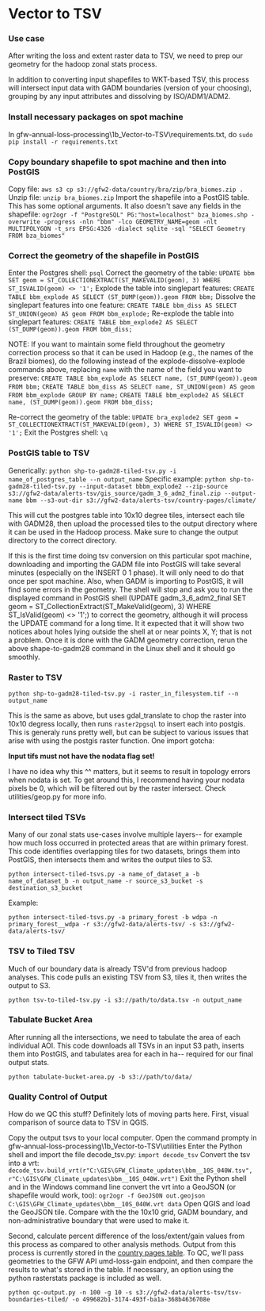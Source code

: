 # Vector to TSV

### Use case

After writing the loss and extent raster data to TSV, we need to prep our geometry for the hadoop zonal stats process.

In addition to converting input shapefiles to WKT-based TSV, this process will intersect input data with GADM boundaries (version of your choosing), grouping by any input attributes and dissolving by ISO/ADM1/ADM2.

### Install necessary packages on spot machine

In gfw-annual-loss-processing\1b_Vector-to-TSV\requirements.txt, do `sudo pip install -r requirements.txt`

### Copy boundary shapefile to spot machine and then into PostGIS

Copy file: `aws s3 cp s3://gfw2-data/country/bra/zip/bra_biomes.zip .`
Unzip file: `unzip bra_biomes.zip`
Import the shapefile into a PostGIS table. This has some optional arguments. It also doesn't save any fields in the shapefile: `ogr2ogr -f "PostgreSQL" PG:"host=localhost" bza_biomes.shp -overwrite -progress -nln "bbm" -lco GEOMETRY_NAME=geom -nlt MULTIPOLYGON -t_srs EPSG:4326 -dialect sqlite -sql "SELECT Geometry FROM bza_biomes"`

### Correct the geometry of the shapefile in PostGIS

Enter the Postgres shell: `psql`
Correct the geometry of the table: `UPDATE bbm SET geom = ST_COLLECTIONEXTRACT(ST_MAKEVALID(geom), 3) WHERE ST_ISVALID(geom) <> '1';`
Explode the table into singlepart features: `CREATE TABLE bbm_explode AS SELECT (ST_DUMP(geom)).geom FROM bbm;`
Dissolve the singlepart features into one feature: `CREATE TABLE bbm_diss AS SELECT ST_UNION(geom) AS geom FROM bbm_explode;`
Re-explode the table into singlepart features: `CREATE TABLE bbm_explode2 AS SELECT (ST_DUMP(geom)).geom FROM bbm_diss;`

NOTE: If you want to maintain some field throughout the geometry correction process so that it can be used in Hadoop (e.g., the names of the Brazil biomes), do the following instead of the explode-dissolve-explode commands above, replacing `name` with the name of the field you want to preserve:
`CREATE TABLE bbm_explode AS SELECT name, (ST_DUMP(geom)).geom FROM bbm;`
`CREATE TABLE bbm_diss AS SELECT name, ST_UNION(geom) AS geom FROM bbm_explode GROUP BY name;`
`CREATE TABLE bbm_explode2 AS SELECT name, (ST_DUMP(geom)).geom FROM bbm_diss;`

Re-correct the geometry of the table: `UPDATE bra_explode2 SET geom = ST_COLLECTIONEXTRACT(ST_MAKEVALID(geom), 3) WHERE ST_ISVALID(geom) <> '1';`
Exit the Postgres shell: `\q`

### PostGIS table to TSV

Generically: `python shp-to-gadm28-tiled-tsv.py -i name_of_postgres_table --n output_name`
Specific example: `python shp-to-gadm28-tiled-tsv.py --input-dataset bbbm_explode2 --zip-source s3://gfw2-data/alerts-tsv/gis_source/gadm_3_6_adm2_final.zip --output-name bbm --s3-out-dir s3://gfw2-data/alerts-tsv/country-pages/climate/`

This will cut the postgres table into 10x10 degree tiles, intersect each tile with GADM28, then upload the processed tiles to the output directory where it can be used in the Hadoop process. Make sure to change the output directory to the correct directory.

If this is the first time doing tsv conversion on this particular spot machine, downloading and importing the GADM file into PostGIS will take several minutes (especially on the INSERT 0 1 phase). It will only need to do that once per spot machine. Also, when GADM is importing to PostGIS, it will find some errors in the geometry. The shell will stop and ask you to run the displayed command in PostGIS shell (UPDATE gadm_3_6_adm2_final SET geom = ST_CollectionExtract(ST_MakeValid(geom), 3) WHERE ST_IsValid(geom) <> '1';) to correct the geometry, although it will process the UPDATE command for a long time. It it expected that it will show two notices about holes lying outside the shell at or near points X, Y; that is not a problem. Once it is done with the GADM geometry correction, rerun the above shape-to-gadm28 command in the Linux shell and it should go smoothly. 

### Raster to TSV

`python shp-to-gadm28-tiled-tsv.py -i raster_in_filesystem.tif --n output_name`

This is the same as above, but uses gdal_translate to chop the raster into 10x10 degress locally, then runs `raster2pgsql` to insert each into postgis. This is generaly runs pretty well, but can be subject to various issues that arise with using the postgis raster function. One import gotcha:

**Input tifs must not have the nodata flag set!**

I have no idea why this ^^ matters, but it seems to result in topology errors when nodata is set. To get around this, I recommend having your nodata pixels be 0, which will be filtered out by the raster intersect. Check utilities/geop.py for more info.

### Intersect tiled TSVs

Many of our zonal stats use-cases involve multiple layers-- for example  how much loss occurred in protected areas that are within primary forest. This code identifies overlapping tiles for two datasets, brings them into PostGIS, then intersects them and writes the output tiles to S3.

`python intersect-tiled-tsvs.py -a name_of_dataset_a -b name_of_dataset_b -n output_name -r source_s3_bucket -s destination_s3_bucket`

Example:

`python intersect-tiled-tsvs.py -a primary_forest -b wdpa -n primary_forest__wdpa -r s3://gfw2-data/alerts-tsv/ -s s3://gfw2-data/alerts-tsv/`

### TSV to Tiled TSV

Much of our boundary data is already TSV'd from previous hadoop analyses. This code pulls an existing TSV from S3, tiles it, then writes the output to S3.

`python tsv-to-tiled-tsv.py -i s3://path/to/data.tsv -n output_name`

### Tabulate Bucket Area

After running all the intersections, we need to tabulate the area of each individual AOI. This code downloads all TSVs in an input S3 path, inserts them into PostGIS, and tabulates area for each in ha-- required for our final output stats.

`python tabulate-bucket-area.py -b s3://path/to/data/`

### Quality Control of Output

How do we QC this stuff? Definitely lots of moving parts here. First, visual comparison of source data to TSV in QGIS.

Copy the output tsvs to your local computer.
Open the command prompty in gfw-annual-loss-processing\1b_Vector-to-TSV\utilities
Enter the Python shell and import the file decode_tsv.py: `import decode_tsv`
Convert the tsv into a vrt: `decode_tsv.build_vrt(r"C:\GIS\GFW_Climate_updates\bbm__10S_040W.tsv", r"C:\GIS\GFW_Climate_updates\bbm__10S_040W.vrt")`
Exit the Python shell and in the Windows command line convert the vrt into a GeoJSON (or shapefile would work, too): `ogr2ogr -f GeoJSON out.geojson C:\GIS\GFW_Climate_updates\bbm__10S_040W.vrt data`
Open QGIS and load the GeoJSON tile. Compare with the the 10x10 grid, GADM boundary, and non-administrative boundary that were used to make it. 

Second, calculate percent difference of the loss/extent/gain values from this process as compared to other analysis methods. Output from this process is currently stored in the [country pages table](https://production-api.globalforestwatch.org/v1/dataset/499682b1-3174-493f-ba1a-368b4636708e). To QC, we'll pass geometries to the GFW API umd-loss-gain endpoint, and then compare the results to what's stored in the table. If necessary, an option using the python rasterstats package is included as well.

`python qc-output.py -n 100 -g 10 -s s3://gfw2-data/alerts-tsv/tsv-boundaries-tiled/ -o 499682b1-3174-493f-ba1a-368b4636708e`
